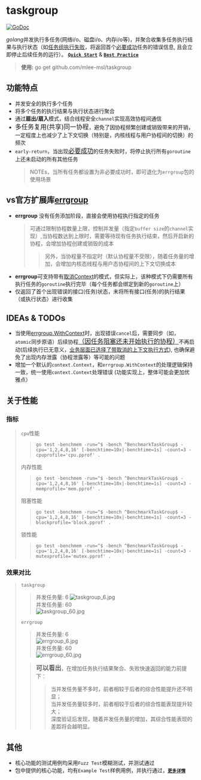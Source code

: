 # taskgroup
[![GoDoc](https://img.shields.io/static/v1?label=godoc&message=reference&color=blue "godoc")](https://pkg.go.dev/github.com/mlee-msl/taskgroup)  

*golang*并发执行多任务(网络i/o、磁盘i/o、内存i/o等)，并聚合收集多任务执行结果与执行状态（如<u>任务组执行失败</u>，将返回首个<u>必要成功</u>任务的错误信息, 且会立即停止后续任务的运行）。
**[`Quick Start`](https://pkg.go.dev/github.com/mlee-msl/taskgroup "欢迎使用，任何意见或建议可联系`2210508401@qq.com`")** & **[`Best Practice`](https://github.com/mlee-msl/taskgroup/blob/4d839742560e900530a3bc01f28f4dae326a15b6/taskgroup_example_test.go#L14)**

> **使用:** go get github.com/mlee-msl/taskgroup

## 功能特点

- 并发安全的执行多个任务
- 将多个任务的执行结果与执行状态进行聚合
- 通过**扇出/扇入**模式，结合线程安全`channel`实现高效协程间通信
- <big>多任务复用(共享)同一协程</big>，避免了因协程频繁创建或销毁带来的开销，一定程度上也减少了上下文切换（特别是，内核线程与用户协程间的切换）的频次
- `early-return`，当出现<big><u>必要成功</u></big>的任务失败时，将停止执行所有`goroutine`上还未启动的所有其他任务
  >NOTEs，当所有任务都设置为非必要成功时，即可退化为`errgroup`包的使用场景

## vs官方扩展库[errgroup](https://pkg.go.dev/golang.org/x/sync/errgroup "errgroup")

- **errgroup** 没有任务添加阶段，直接会使用协程执行指定的任务
  > 可通过限制协程数量上限，控制并发量（指定`buffer size`的`channel`实现）,当协程数达到上限时，需要等待现有任务执行结束，然后开启新的协程，会增加协程创建或销毁的成本
  >
  >> 另外，当协程量不指定时（默认协程量不受限），随着任务量的增加，会增加内核态线程与用户态协程间的上下文切换成本
- **errgroup**可支持带有[取消Context](https://pkg.go.dev/context#WithCancelCause)的模式，但实际上，该种模式下仍需要所有执行任务的`goroutine`执行完毕（每个任务都会绑定到新的`goroutine`上）
- 仅返回了首个出现错误的接口(任务)状态，未将所有接口(任务)的执行结果（或执行状态）进行收集

## IDEAs & TODOs

- 当使用[errgroup.WithContext](https://cs.opensource.google/go/x/sync/+/master:errgroup/errgroup.go;l=48;bpv=1;bpt=1)时，出现错误`cancel`后，需要同步（如，`atomic`同步原语）后续协程<big><u>（因[任务阻塞](https://cs.opensource.google/go/x/sync/+/master:errgroup/errgroup.go;l=71;bpv=1;bpt=1)还未开始执行的协程）</u></big>不再启动(后续执行已无意义，<u>业务层面已选择了带取消的上下文执行方式</u>), 也确保避免了出现内存泄露（协程泄露等）等可能的问题
- 增加一个默认的`context.Context`，和`errgroup.WithContext`的处理逻辑保持一致，统一使用`context.Context`处理错误 (功能实现上，整体可能会更加优雅点）

## 关于性能
### 指标

> `cpu`性能  
>> `go test -benchmem -run=^$ -bench ^BenchmarkTaskGroup$ -cpu='1,2,4,8,16' [-benchtime=10x|-benchtime=1s] -count=3 -cpuprofile='cpu.pprof' .`   
>
> 内存性能  
>> `go test -benchmem -run=^$ -bench ^BenchmarkTaskGroup$ -cpu='1,2,4,8,16' [-benchtime=10x|-benchtime=1s] -count=3 -memprofile='mem.pprof' .`  
>
> 阻塞性能  
>> `go test -benchmem -run=^$ -bench ^BenchmarkTaskGroup$ -cpu='1,2,4,8,16' [-benchtime=10x|-benchtime=1s] -count=3 -blockprofile='block.pprof' .`   
>
> 锁性能  
>>`go test -benchmem -run=^$ -bench ^BenchmarkTaskGroup$ -cpu='1,2,4,8,16' [-benchtime=10x|-benchtime=1s] -count=3 -mutexprofile='mutex.pprof' .`   
### 效果对比
> `taskgroup`   
>> 并发任务量: 6 
>> ![taskgroup_6.jpg](https://s2.loli.net/2024/05/23/rnBPEpqkZCNJYvz.jpg)   
>> 并发任务量: 60  
>> ![taskgroup_60.jpg](https://s2.loli.net/2024/05/23/oviDfZxEnpyCBsc.jpg)   
>
> `errgroup`   
>> 并发任务量: 6   
>> ![errgroup_6.jpg](https://s2.loli.net/2024/05/23/bYDLAC7nMx6WKPv.jpg)   
>> 并发任务量: 60   
>> ![errgroup_60.jpg](https://s2.loli.net/2024/05/23/mJKscFZ5pyhHal7.jpg)   
>
>> <big>**可以看出**</big>，在增加任务执行结果聚合、失败快速返回的能力前提下：  
>>> 当并发任务量不多时，前者相较于后者的综合性能提升还不明显；     
>>> 当并发任务量较多时，前者相较于后者的综合性能表现提升较大；   
>>> 深度验证后发现，随着并发任务量的增加，其综合性能表现的差距将会越明显。   
## 其他
- 核心功能的测试用例均采用`Fuzz Test`模糊测试，并测试通过
- 包中提供的核心功能，均有`Example Test`样例用例，并执行通过，**[`更多详情`](https://pkg.go.dev/github.com/mlee-msl/taskgroup "欢迎使用，任何意见或建议可联系`2210508401@qq.com`")**
